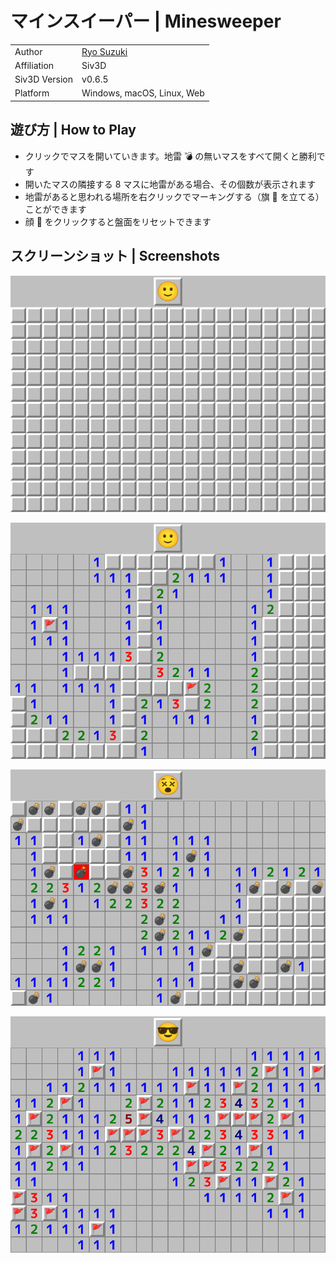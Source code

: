 # マインスイーパー | Minesweeper

|              |                                              |
|:-------------|:---------------------------------------------|
|Author        | [Ryo Suzuki](https://twitter.com/Reputeless) |
|Affiliation   | Siv3D                                        |
|Siv3D Version | v0.6.5                                       |
|Platform      | Windows, macOS, Linux, Web                   |

## 遊び方 | How to Play

- クリックでマスを開いていきます。地雷 💣 の無いマスをすべて開くと勝利です
- 開いたマスの隣接する 8 マスに地雷がある場合、その個数が表示されます
- 地雷があると思われる場所を右クリックでマーキングする（旗 🚩 を立てる）ことができます
- 顔 🙂 をクリックすると盤面をリセットできます

## スクリーンショット | Screenshots

![](Screenshot/1.png)

![](Screenshot/2.png)

![](Screenshot/3.png)

![](Screenshot/4.png)
